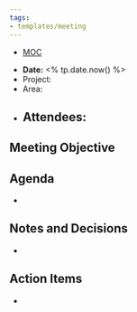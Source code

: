 ```yaml
---
tags:
- templates/meeting
---
```

<nav aria-label="Breadcrumb" class="custom-breadcrumb">
    <ul>
        <li><a href="obsidian://advanced-uri?vault=Donaldo&filepath=MOC"> MOC</a></li>
    </ul>
</nav>

- **Date:**  <% tp.date.now() %>
- Project:
- Area:
- **Attendees:** 
	- 

## Meeting Objective


## Agenda
- 

## Notes and Decisions
- 

## Action Items
- 
